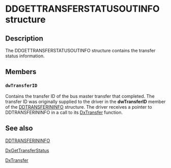 # DDGETTRANSFERSTATUSOUTINFO structure

## Description

The DDGETTRANSFERSTATUSOUTINFO structure contains the transfer status information.

## Members

### `dwTransferID`

Contains the transfer ID of the bus master transfer that completed. The transfer ID was originally supplied to the driver in the **dwTransferID** member of the [DDTRANSFERININFO](https://learn.microsoft.com/windows/desktop/api/dxmini/ns-dxmini-ddtransferininfo) structure. The driver receives a pointer to DDTRANSFERININFO in a call to its [DxTransfer](https://learn.microsoft.com/windows/desktop/api/dxmini/nc-dxmini-pdx_transfer) function.

## See also

[DDTRANSFERININFO](https://learn.microsoft.com/windows/desktop/api/dxmini/ns-dxmini-ddtransferininfo)

[DxGetTransferStatus](https://learn.microsoft.com/windows/desktop/api/dxmini/nc-dxmini-pdx_gettransferstatus)

[DxTransfer](https://learn.microsoft.com/windows/desktop/api/dxmini/nc-dxmini-pdx_transfer)